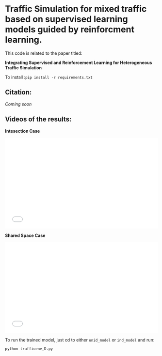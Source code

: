 




# Traffic Simulation for mixed traffic based on supervised learning models guided by reinforcment learning.

This code is related to the paper titled: 

**Integrating Supervised and Reinforcement Learning for Heterogeneous Traffic Simulation**


To install :`pip install -r requirements.txt`

## Citation:

*Coming soon*


## Videos of the results:

**Intesection Case**
<iframe src='ind_model/output_ind.avi' frameborder="0" width="100%" height="300"></iframe>


**Shared Space Case**
<iframe src='ind_model/output_ind.avi' frameborder="0" width="100%" height="300"></iframe>

To run the trained model, just cd to either `unid_model` or `ind_model` and run:

`python trafficenv_D.py`





